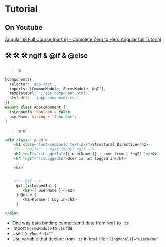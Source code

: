 # Tutorial  

## On Youtube  
[Angular 18 Full Course (part 6) - Complete Zero to Hero Angular full Tutorial](https://www.youtube.com/watch?v=NFfm6537XBc&list=PLG6SdLSnBhdWj797VAEvABNYIBEaVQnfF&index=26)  

## 🛠️ 🛠️ 🛠️ ngIf & @if & @else

> ts

```ts
@Component({
  selector: 'app-root',
  imports: [CommonModule, FormsModule, NgIf],
  templateUrl: './app.component.html',
  styleUrl: './app.component.css',
})
export class AppComponent {
  isLoggedIn: boolean = false;
  userName: string = 'John Doe';
}
```

> html

```html
<div class=" p-20">
    <h1 class="font-semibold text-2xl">Structural Directive</h1>
    <!-- *ngIf="" : must import ngIf -->
    <h2 *ngIf="isLoggedIn">{{ userName }} : come from [ *ngIf ]</h2>
    <h4 *ngIf="!isLoggedIn">User is not logged in</h4>

    <hr>


    <!-- @if -->
     @if (isLoggedIn) {
        <h2>{{ userName }}</h2>
     } @else {
        <h2>Please : Log in</h2>
     }

</div>
```  

- One way data binding cannot send data from `html` to `.ts`  
- Import `FormsModule` to `.ts` file
- Use `[(ngModel)]=""`  
- Use variable that declare from `.ts` in `html` file : `[(ngModel)]="userName"`
